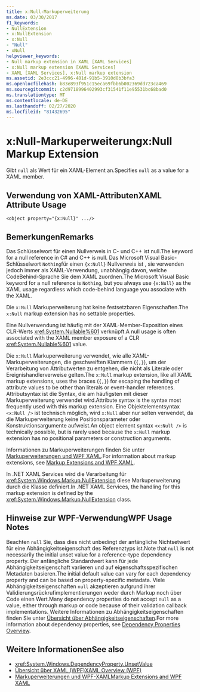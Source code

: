 ```yaml
---
title: x:Null-Markuperweiterung
ms.date: 03/30/2017
f1_keywords:
- NullExtension
- x:NullExtension
- x:Null
- "Null"
- xNull
helpviewer_keywords:
- Null markup extension in XAML [XAML Services]
- x:Null markup extension [XAML Services]
- XAML [XAML Services], x:Null markup extension
ms.assetid: 2e3ccc21-4996-481d-91b5-3910d8b3bfa3
ms.openlocfilehash: b83e893f951c15eca69fbb6b002369dd723ca469
ms.sourcegitcommit: c2d9718996402993cf31541f11e95531bc68bad0
ms.translationtype: MT
ms.contentlocale: de-DE
ms.lasthandoff: 02/27/2020
ms.locfileid: "81432695"
---
```

# <a name="xnull-markup-extension"></a><span data-ttu-id="2461a-102">x:Null-Markuperweiterung</span><span class="sxs-lookup"><span data-stu-id="2461a-102">x:Null Markup Extension</span></span>

<span data-ttu-id="2461a-103">Gibt `null` als Wert für ein XAML-Element an.</span><span class="sxs-lookup"><span data-stu-id="2461a-103">Specifies `null` as a value for a XAML member.</span></span>

## <a name="xaml-attribute-usage"></a><span data-ttu-id="2461a-104">Verwendung von XAML-Attributen</span><span class="sxs-lookup"><span data-stu-id="2461a-104">XAML Attribute Usage</span></span>

```xaml
<object property="{x:Null}" .../>
```

## <a name="remarks"></a><span data-ttu-id="2461a-105">Bemerkungen</span><span class="sxs-lookup"><span data-stu-id="2461a-105">Remarks</span></span>

<span data-ttu-id="2461a-106">Das Schlüsselwort für einen Nullverweis in C- und C++ ist null.</span><span class="sxs-lookup"><span data-stu-id="2461a-106">The keyword for a null reference in C# and C++ is null.</span></span> <span data-ttu-id="2461a-107">Das Microsoft Visual Basic-Schlüsselwort `Nothing`für einen `{x:Null}` Nullverweis ist , sie verwenden jedoch immer als XAML-Verwendung, unabhängig davon, welche CodeBehind-Sprache Sie dem XAML zuordnen.</span><span class="sxs-lookup"><span data-stu-id="2461a-107">The Microsoft Visual Basic keyword for a null reference is `Nothing`, but you always use `{x:Null}` as the XAML usage regardless which code-behind language you associate with the XAML.</span></span>

<span data-ttu-id="2461a-108">Die `x:Null` Markuperweiterung hat keine festsetzbaren Eigenschaften.</span><span class="sxs-lookup"><span data-stu-id="2461a-108">The `x:Null` markup extension has no settable properties.</span></span>

<span data-ttu-id="2461a-109">Eine Nullverwendung ist häufig mit der XAML-Member-Exposition eines CLR-Werts <xref:System.Nullable%601> verknüpft.</span><span class="sxs-lookup"><span data-stu-id="2461a-109">A null usage is often associated with the XAML member exposure of a CLR <xref:System.Nullable%601> value.</span></span>

<span data-ttu-id="2461a-110">Die `x:Null` Markuperweiterung verwendet, wie alle XAML-Markuperweiterungen, die geschweiften Klammern (`{,}`), um der Verarbeitung von Attributwerten zu entgehen, die nicht als Literale oder Ereignishandlerverweise gelten.</span><span class="sxs-lookup"><span data-stu-id="2461a-110">The `x:Null` markup extension, like all XAML markup extensions, uses the braces (`{,}`) for escaping the handling of attribute values to be other than literals or event-handler references.</span></span> <span data-ttu-id="2461a-111">Attributsyntax ist die Syntax, die am häufigsten mit dieser Markuperweiterung verwendet wird.</span><span class="sxs-lookup"><span data-stu-id="2461a-111">Attribute syntax is the syntax most frequently used with this markup extension.</span></span> <span data-ttu-id="2461a-112">Eine Objektelementsyntax `<x:Null />` ist technisch möglich, wird `x:Null` aber nur selten verwendet, da die Markuperweiterung keine Positionsparameter oder Konstruktionsargumente aufweist.</span><span class="sxs-lookup"><span data-stu-id="2461a-112">An object element syntax `<x:Null />` is technically possible, but is rarely used because the `x:Null` markup extension has no positional parameters or construction arguments.</span></span>

<span data-ttu-id="2461a-113">Informationen zu Markuperweiterungen finden Sie unter [Markuperweiterungen und WPF XAML](../../framework/wpf/advanced/markup-extensions-and-wpf-xaml.md).</span><span class="sxs-lookup"><span data-stu-id="2461a-113">For information about markup extensions, see [Markup Extensions and WPF XAML](../../framework/wpf/advanced/markup-extensions-and-wpf-xaml.md).</span></span>

<span data-ttu-id="2461a-114">In .NET XAML Services wird die Verarbeitung für <xref:System.Windows.Markup.NullExtension> diese Markuperweiterung durch die Klasse definiert.</span><span class="sxs-lookup"><span data-stu-id="2461a-114">In .NET XAML Services, the handling for this markup extension is defined by the <xref:System.Windows.Markup.NullExtension> class.</span></span>

## <a name="wpf-usage-notes"></a><span data-ttu-id="2461a-115">Hinweise zur WPF-Verwendung</span><span class="sxs-lookup"><span data-stu-id="2461a-115">WPF Usage Notes</span></span>

<span data-ttu-id="2461a-116">Beachten `null` Sie, dass dies nicht unbedingt der anfängliche Nichtsetwert für eine Abhängigkeitseigenschaft des Referenztyps ist.</span><span class="sxs-lookup"><span data-stu-id="2461a-116">Note that `null` is not necessarily the initial unset value for a reference-type dependency property.</span></span> <span data-ttu-id="2461a-117">Der anfängliche Standardwert kann für jede Abhängigkeitseigenschaft variieren und auf eigenschaftsspezifischen Metadaten basieren.</span><span class="sxs-lookup"><span data-stu-id="2461a-117">The initial default value can vary for each dependency property and can be based on property-specific metadata.</span></span> <span data-ttu-id="2461a-118">Viele Abhängigkeitseigenschaften `null` akzeptieren aufgrund ihrer Validierungsrückrufimplementierungen weder durch Markup noch über Code einen Wert.</span><span class="sxs-lookup"><span data-stu-id="2461a-118">Many dependency properties do not accept `null` as a value, either through markup or code because of their validation callback implementations.</span></span> <span data-ttu-id="2461a-119">Weitere Informationen zu Abhängigkeitseigenschaften finden Sie unter [Übersicht über Abhängigkeitseigenschaften](../../framework/wpf/advanced/dependency-properties-overview.md).</span><span class="sxs-lookup"><span data-stu-id="2461a-119">For more information about dependency properties, see [Dependency Properties Overview](../../framework/wpf/advanced/dependency-properties-overview.md).</span></span>

## <a name="see-also"></a><span data-ttu-id="2461a-120">Weitere Informationen</span><span class="sxs-lookup"><span data-stu-id="2461a-120">See also</span></span>

- <xref:System.Windows.DependencyProperty.UnsetValue>
- [<span data-ttu-id="2461a-121">Übersicht über XAML (WPF)</span><span class="sxs-lookup"><span data-stu-id="2461a-121">XAML Overview (WPF)</span></span>](../fundamentals/xaml.md)
- [<span data-ttu-id="2461a-122">Markuperweiterungen und WPF-XAML</span><span class="sxs-lookup"><span data-stu-id="2461a-122">Markup Extensions and WPF XAML</span></span>](../../framework/wpf/advanced/markup-extensions-and-wpf-xaml.md)
